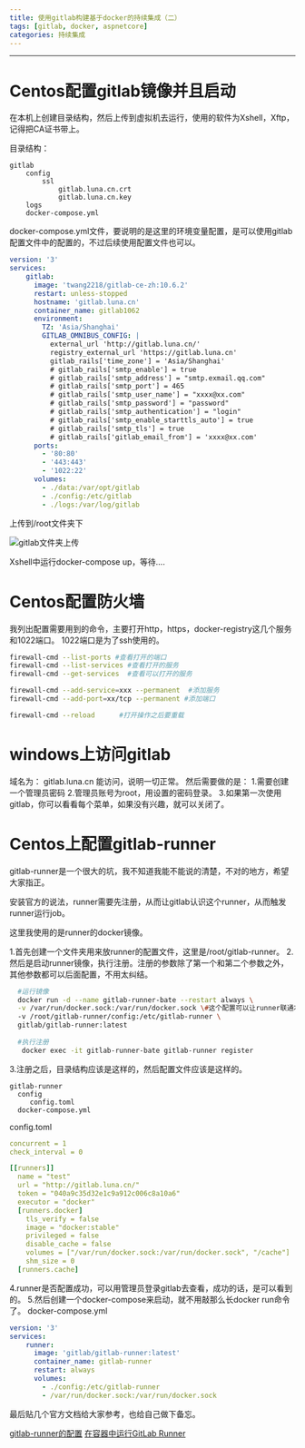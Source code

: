 ```yaml
---
title: 使用gitlab构建基于docker的持续集成（二）
tags: [gitlab, docker, aspnetcore]
categories: 持续集成
---
```

----------
# Centos配置gitlab镜像并且启动
在本机上创建目录结构，然后上传到虚拟机去运行，使用的软件为Xshell，Xftp，记得把CA证书带上。

目录结构：
```treeview
gitlab
	config
		ssl
			gitlab.luna.cn.crt
			gitlab.luna.cn.key
	logs
	docker-compose.yml
```
docker-compose.yml文件，要说明的是这里的环境变量配置，是可以使用gitlab配置文件中的配置的，不过后续使用配置文件也可以。
```yml
version: '3'
services:
    gitlab:
      image: 'twang2218/gitlab-ce-zh:10.6.2'
      restart: unless-stopped
      hostname: 'gitlab.luna.cn'
      container_name: gitlab1062
      environment:
        TZ: 'Asia/Shanghai'
        GITLAB_OMNIBUS_CONFIG: |
          external_url 'http://gitlab.luna.cn/'
          registry_external_url 'https://gitlab.luna.cn'
          gitlab_rails['time_zone'] = 'Asia/Shanghai'
          # gitlab_rails['smtp_enable'] = true
          # gitlab_rails['smtp_address'] = "smtp.exmail.qq.com"
          # gitlab_rails['smtp_port'] = 465
          # gitlab_rails['smtp_user_name'] = "xxxx@xx.com"
          # gitlab_rails['smtp_password'] = "password"
          # gitlab_rails['smtp_authentication'] = "login"
          # gitlab_rails['smtp_enable_starttls_auto'] = true
          # gitlab_rails['smtp_tls'] = true
          # gitlab_rails['gitlab_email_from'] = 'xxxx@xx.com'
      ports:
        - '80:80'
        - '443:443'
        - '1022:22'
      volumes:
        - ./data:/var/opt/gitlab
        - ./config:/etc/gitlab
        - ./logs:/var/log/gitlab
```

上传到/root文件夹下

![gitlab文件夹上传](https://www.github.com/loveshullf/Notes/raw/img/小书匠/使用gitlab构建基于docker的CI-2018-4/1524002559155.jpg)

Xshell中运行docker-compose up，等待....
# Centos配置防火墙
我列出配置需要用到的命令，主要打开http，https，docker-registry这几个服务和1022端口。
1022端口是为了ssh使用的。
```bash
firewall-cmd --list-ports #查看打开的端口
firewall-cmd --list-services #查看打开的服务
firewall-cmd --get-services  #查看可以打开的服务

firewall-cmd --add-service=xxx --permanent  #添加服务
firewall-cmd --add-port=xx/tcp --permanent #添加端口

firewall-cmd --reload      #打开操作之后要重载
```
# windows上访问gitlab
域名为： gitlab.luna.cn 能访问，说明一切正常。
然后需要做的是：
1.需要创建一个管理员密码
2.管理员账号为root，用设置的密码登录。
3.如果第一次使用gitlab，你可以看看每个菜单，如果没有兴趣，就可以关闭了。

# Centos上配置gitlab-runner
gitlab-runner是一个很大的坑，我不知道我能不能说的清楚，不对的地方，希望大家指正。

安装官方的说法，runner需要先注册，从而让gitlab认识这个runner，从而触发runner运行job。

这里我使用的是runner的docker镜像。

1.首先创建一个文件夹用来放runner的配置文件，这里是/root/gitlab-runner。
2.然后是启动runner镜像，执行注册。注册的参数除了第一个和第二个参数之外，其他参数都可以后面配置，不用太纠结。
```bash
  #运行镜像
  docker run -d --name gitlab-runner-bate --restart always \
  -v /var/run/docker.sock:/var/run/docker.sock \#这个配置可以让runner联通本机docker
  -v /root/gitlab-runner/config:/etc/gitlab-runner \
  gitlab/gitlab-runner:latest
  
  #执行注册
   docker exec -it gitlab-runner-bate gitlab-runner register
```
3.注册之后，目录结构应该是这样的，然后配置文件应该是这样的。
```treeview
gitlab-runner
  config
     config.toml
  docker-compose.yml
```
config.toml
```yml
concurrent = 1
check_interval = 0

[[runners]]
  name = "test"
  url = "http://gitlab.luna.cn/"
  token = "040a9c35d32e1c9a912c006c8a10a6"
  executor = "docker"
  [runners.docker]
    tls_verify = false
    image = "docker:stable"
    privileged = false
    disable_cache = false
    volumes = ["/var/run/docker.sock:/var/run/docker.sock", "/cache"]
    shm_size = 0
  [runners.cache]
```
4.runner是否配置成功，可以用管理员登录gitlab去查看，成功的话，是可以看到的。
5.然后创建一个docker-compose来启动，就不用敲那么长docker run命令了。
docker-compose.yml
```yml
version: '3'
services:
    runner:
      image: 'gitlab/gitlab-runner:latest'
      container_name: gitlab-runner
      restart: always 
      volumes: 
        - ./config:/etc/gitlab-runner
        - /var/run/docker.sock:/var/run/docker.sock
```

最后贴几个官方文档给大家参考，也给自己做下备忘。

[gitlab-runner的配置](https://docs.gitlab.com/runner/configuration/)
[在容器中运行GitLab Runner](https://docs.gitlab.com/runner/install/docker.html#docker-image-installation-and-configuration)

